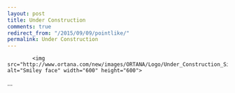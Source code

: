 ```yaml
---
layout: post
title: Under Construction
comments: true
redirect_from: "/2015/09/09/pointlike/"
permalink: Under Construction
---
```



            <img src="http://www.ortana.com/new/images/ORTANA/Logo/Under_Construction_Sign_2.jpg" alt="Smiley face" width="600" height="600">
...


